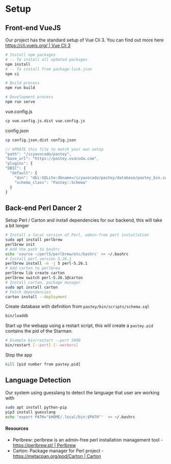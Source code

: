 # Setup

## Front-end VueJS

Our project has the standard setup of Vue Cli 3. You can find out more here [https://cli.vuejs.org/ | Vue Cli 3](https://cli.vuejs.org/)

```bash
# Install npm packages
# -- To install all updated packages
npm install
# -- To install from package-lock.json
npm ci

# Build process
npm run build

# Development process
npm run serve
```

vue.config.js

```bash
cp vue.config.js.dist vue.config.js
```

config.json

```bash
cp config.json.dist config.json
```

```js
// UPDATE this file to match your own setup
"path": "/icyavocado/pastey",
"base_url": "https://pastey.ovacoda.com",
"plugins": {
"DBIC": {
  "default": {
    "dsn": "dbi:SQLite:dbname=/icyavocado/pastey/database/pastey_bin.sqlite",
    "schema_class": "Pastey::Schema"
  }
}
```

## Back-end Perl Dancer 2

Setup Perl / Carton and install dependencies for our backend, this will take a bit longer

```bash
# Install a local version of Perl, admin-free perl installation
sudo apt install perlbrew
perlbrew init
# Add the path to bashrc
echo 'source ~/perl5/perlbrew/etc/bashrc' >> ~/.bashrc
# Install perl version 5.26.1
perlbrew install -n -j 5 perl-5.26.1
# Add carton to perlbrew
perlbrew lib create carton
perlbrew switch perl-5.26.1@carton
# Install carton, package manager
sudo apt install carton
# Fetch dependencies
carton install --deployment
```

Create database with definition from `pastey/bin/scripts/schema.sql`

```bash
bin/loaddb
```

Start up the webapp using a restart script, this will create a `pastey.pid` contains the pid of the Starman.

```bash
# Example bin/restart --port 5000
bin/restart [--port] [--workers]
```

Stop the app

```bash
kill [pid number from pastey.pid]
```

## Language Detection

Our system using guesslang to detect the language that user are working with

```bash
sudo apt install python-pip
pip3 install guesslang
echo 'export PATH="$HOME/.local/bin:$PATH"'  >> ~/.bashrc
```

#### Resources

- Perlbrew: perlbrew is an admin-free perl installation management tool - [https://perlbrew.pl/ | Perlbrew ](https://perlbrew.pl/)
- Carton: Package manager for Perl project - [https://metacpan.org/pod/Carton | Carton](https://metacpan.org/pod/Carton)
